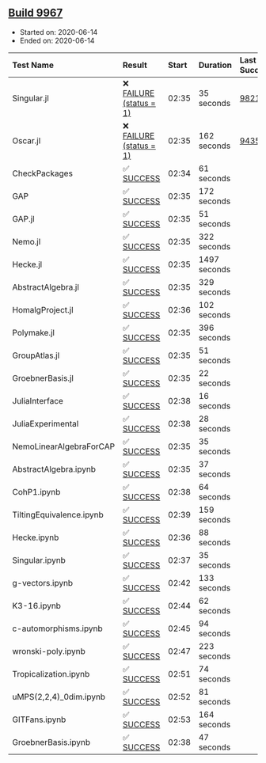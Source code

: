 ## [Build 9967](https://oscarci.mathematik.uni-kl.de/job/oscar/9967/)

* Started on: 2020-06-14
* Ended on: 2020-06-14

| Test Name    | Result | Start | Duration | Last Success | First Failure |
|:-------------|:-------|:------|:---------|:-------------|:--------------|
| Singular.jl | ❌ [FAILURE (status = 1)](https://oscarci.mathematik.uni-kl.de/job/oscar/9967/artifact/logs/build-9967/Singular.jl.log) | 02:35 | 35 seconds | [9821](https://oscarci.mathematik.uni-kl.de/job/oscar/9821/) | [9822](https://oscarci.mathematik.uni-kl.de/job/oscar/9822/) |
| Oscar.jl | ❌ [FAILURE (status = 1)](https://oscarci.mathematik.uni-kl.de/job/oscar/9967/artifact/logs/build-9967/Oscar.jl.log) | 02:35 | 162 seconds | [9435](https://oscarci.mathematik.uni-kl.de/job/oscar/9435/) | [9436](https://oscarci.mathematik.uni-kl.de/job/oscar/9436/) |
| CheckPackages | ✅ [SUCCESS](https://oscarci.mathematik.uni-kl.de/job/oscar/9967/artifact/logs/build-9967/CheckPackages.log) | 02:34 | 61 seconds |  |  |
| GAP | ✅ [SUCCESS](https://oscarci.mathematik.uni-kl.de/job/oscar/9967/artifact/logs/build-9967/GAP.log) | 02:35 | 172 seconds |  |  |
| GAP.jl | ✅ [SUCCESS](https://oscarci.mathematik.uni-kl.de/job/oscar/9967/artifact/logs/build-9967/GAP.jl.log) | 02:35 | 51 seconds |  |  |
| Nemo.jl | ✅ [SUCCESS](https://oscarci.mathematik.uni-kl.de/job/oscar/9967/artifact/logs/build-9967/Nemo.jl.log) | 02:35 | 322 seconds |  |  |
| Hecke.jl | ✅ [SUCCESS](https://oscarci.mathematik.uni-kl.de/job/oscar/9967/artifact/logs/build-9967/Hecke.jl.log) | 02:35 | 1497 seconds |  |  |
| AbstractAlgebra.jl | ✅ [SUCCESS](https://oscarci.mathematik.uni-kl.de/job/oscar/9967/artifact/logs/build-9967/AbstractAlgebra.jl.log) | 02:35 | 329 seconds |  |  |
| HomalgProject.jl | ✅ [SUCCESS](https://oscarci.mathematik.uni-kl.de/job/oscar/9967/artifact/logs/build-9967/HomalgProject.jl.log) | 02:36 | 102 seconds |  |  |
| Polymake.jl | ✅ [SUCCESS](https://oscarci.mathematik.uni-kl.de/job/oscar/9967/artifact/logs/build-9967/Polymake.jl.log) | 02:35 | 396 seconds |  |  |
| GroupAtlas.jl | ✅ [SUCCESS](https://oscarci.mathematik.uni-kl.de/job/oscar/9967/artifact/logs/build-9967/GroupAtlas.jl.log) | 02:35 | 51 seconds |  |  |
| GroebnerBasis.jl | ✅ [SUCCESS](https://oscarci.mathematik.uni-kl.de/job/oscar/9967/artifact/logs/build-9967/GroebnerBasis.jl.log) | 02:35 | 22 seconds |  |  |
| JuliaInterface | ✅ [SUCCESS](https://oscarci.mathematik.uni-kl.de/job/oscar/9967/artifact/logs/build-9967/JuliaInterface.log) | 02:38 | 16 seconds |  |  |
| JuliaExperimental | ✅ [SUCCESS](https://oscarci.mathematik.uni-kl.de/job/oscar/9967/artifact/logs/build-9967/JuliaExperimental.log) | 02:38 | 28 seconds |  |  |
| NemoLinearAlgebraForCAP | ✅ [SUCCESS](https://oscarci.mathematik.uni-kl.de/job/oscar/9967/artifact/logs/build-9967/NemoLinearAlgebraForCAP.log) | 02:35 | 35 seconds |  |  |
| AbstractAlgebra.ipynb | ✅ [SUCCESS](https://oscarci.mathematik.uni-kl.de/job/oscar/9967/artifact/logs/build-9967/AbstractAlgebra.ipynb.log) | 02:35 | 37 seconds |  |  |
| CohP1.ipynb | ✅ [SUCCESS](https://oscarci.mathematik.uni-kl.de/job/oscar/9967/artifact/logs/build-9967/CohP1.ipynb.log) | 02:38 | 64 seconds |  |  |
| TiltingEquivalence.ipynb | ✅ [SUCCESS](https://oscarci.mathematik.uni-kl.de/job/oscar/9967/artifact/logs/build-9967/TiltingEquivalence.ipynb.log) | 02:39 | 159 seconds |  |  |
| Hecke.ipynb | ✅ [SUCCESS](https://oscarci.mathematik.uni-kl.de/job/oscar/9967/artifact/logs/build-9967/Hecke.ipynb.log) | 02:36 | 88 seconds |  |  |
| Singular.ipynb | ✅ [SUCCESS](https://oscarci.mathematik.uni-kl.de/job/oscar/9967/artifact/logs/build-9967/Singular.ipynb.log) | 02:37 | 35 seconds |  |  |
| g-vectors.ipynb | ✅ [SUCCESS](https://oscarci.mathematik.uni-kl.de/job/oscar/9967/artifact/logs/build-9967/g-vectors.ipynb.log) | 02:42 | 133 seconds |  |  |
| K3-16.ipynb | ✅ [SUCCESS](https://oscarci.mathematik.uni-kl.de/job/oscar/9967/artifact/logs/build-9967/K3-16.ipynb.log) | 02:44 | 62 seconds |  |  |
| c-automorphisms.ipynb | ✅ [SUCCESS](https://oscarci.mathematik.uni-kl.de/job/oscar/9967/artifact/logs/build-9967/c-automorphisms.ipynb.log) | 02:45 | 94 seconds |  |  |
| wronski-poly.ipynb | ✅ [SUCCESS](https://oscarci.mathematik.uni-kl.de/job/oscar/9967/artifact/logs/build-9967/wronski-poly.ipynb.log) | 02:47 | 223 seconds |  |  |
| Tropicalization.ipynb | ✅ [SUCCESS](https://oscarci.mathematik.uni-kl.de/job/oscar/9967/artifact/logs/build-9967/Tropicalization.ipynb.log) | 02:51 | 74 seconds |  |  |
| uMPS(2,2,4)_0dim.ipynb | ✅ [SUCCESS](https://oscarci.mathematik.uni-kl.de/job/oscar/9967/artifact/logs/build-9967/uMPS-2-2-4-_0dim.ipynb.log) | 02:52 | 81 seconds |  |  |
| GITFans.ipynb | ✅ [SUCCESS](https://oscarci.mathematik.uni-kl.de/job/oscar/9967/artifact/logs/build-9967/GITFans.ipynb.log) | 02:53 | 164 seconds |  |  |
| GroebnerBasis.ipynb | ✅ [SUCCESS](https://oscarci.mathematik.uni-kl.de/job/oscar/9967/artifact/logs/build-9967/GroebnerBasis.ipynb.log) | 02:38 | 47 seconds |  |  |
